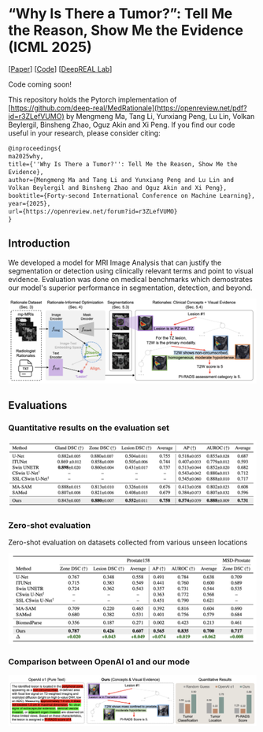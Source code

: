 # “Why Is There a Tumor?”: Tell Me the Reason, Show Me the Evidence (ICML 2025)

[[Paper](https://openreview.net/pdf?id=r3ZLefVUMO)] [[Code](https://github.com/deep-real/MedRationale)] [[DeepREAL Lab](https://deep-real.github.io/)]

Code coming soon!

This repository holds the Pytorch implementation of  [https://github.com/deep-real/MedRationale](https://openreview.net/pdf?id=r3ZLefVUMO) by Mengmeng Ma, Tang Li, Yunxiang Peng, Lu Lin, Volkan Beylergil, Binsheng Zhao, Oguz Akin and Xi Peng.
If you find our code useful in your research, please consider citing:

```
@inproceedings{
ma2025why,
title={''Why Is There a Tumor?'': Tell Me the Reason, Show Me the Evidence},
author={Mengmeng Ma and Tang Li and Yunxiang Peng and Lu Lin and Volkan Beylergil and Binsheng Zhao and Oguz Akin and Xi Peng},
booktitle={Forty-second International Conference on Machine Learning},
year={2025},
url={https://openreview.net/forum?id=r3ZLefVUMO}
}
```

## Introduction
We developed a model for MRI Image Analysis that can justify the segmentation or detection using clinically relevant terms and point to visual evidence. Evaluation was done on medical benchmarks which demostrates our model's superior performance in segmentation, detection, and beyond.

![method](figures/overview.png)


## Evaluations
### Quantitative results on the evaluation set
![evaluation](figures/evaluation_1.png)

### Zero-shot evaluation
Zero-shot evaluation on datasets collected from various unseen locations

![evaluation](figures/evaluation_zeroshot.png)

### Comparison between OpenAI o1 and our mode

![evaluation](figures/OpenAI.png)
